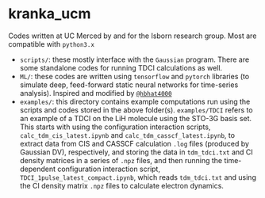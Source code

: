 # kranka_ucm
Codes written at UC Merced by and for the Isborn research group. Most are compatible with `python3.x`
- `scripts/`: these mostly interface with the `Gaussian` program. There are some standalone codes for running TDCI calculations as well.
- `ML/`: these codes are written using `tensorflow` and `pytorch` libraries (to simulate deep, feed-forward static neural networks for time-series analysis). Inspired and modified by [`@hbhat4000`](https://github.com/hbhat4000)
- `examples/`: this directory contains example computations run using the scripts and codes stored in the above folder(s). `examples/TDCI` refers to an example of a TDCI on the LiH molecule using the STO-3G basis set. This starts with using the configuration interaction scripts, `calc_tdm_cis_latest.ipynb` and `calc_tdm_casscf_latest.ipynb`, to extract data from CIS and CASSCF calculation `.log` files (produced by Gaussian DV), respectively, and storing the data in `tdm_tdci.txt` and CI density matrices in a series of `.npz` files, and then running the time-dependent  configuration interaction script, `TDCI_1pulse_latest_compact.ipynb`, which reads `tdm_tdci.txt` and using the CI density matrix `.npz` files to calculate electron dynamics.
